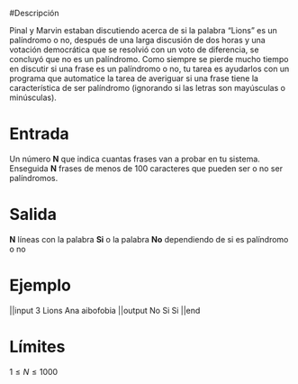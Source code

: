 #Descripción

Pinal y Marvin estaban discutiendo acerca de si la palabra “Lions” es un palíndromo o no, después de una larga discusión de dos horas y una votación democrática que se resolvió con un voto de diferencia, se concluyó que no es un palíndromo. Como siempre se pierde mucho tiempo en discutir si una frase es un palíndromo o no, tu tarea es ayudarlos con un programa que automatice la tarea de averiguar si una frase tiene la característica de ser palíndromo (ignorando si las letras son mayúsculas o minúsculas).

# Entrada

Un número **N** que indica cuantas frases van a probar en tu sistema. Enseguida **N** frases de menos de 100 caracteres que pueden ser o no ser palíndromos.

# Salida

**N** líneas con la palabra **Si** o la palabra **No** dependiendo de si es palíndromo o no

# Ejemplo

||input
3
Lions
Ana
aibofobia
||output
No
Si
Si
||end

# Límites

$1 \le N \le 1000$